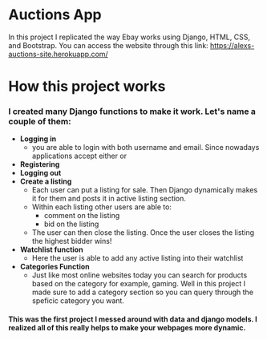 # Auctions App
In this project I replicated the way Ebay works using Django, HTML, CSS, and Bootstrap. You can access the website through this link: https://alexs-auctions-site.herokuapp.com/

# How this project works
### I created many Django functions to make it work. Let's name a couple of them: ###
* **Logging in**
  * you are able to login with both username and email. Since nowadays applications accept either or
* **Registering**
* **Logging out**
* **Create a listing**
  * Each user can put a listing for sale. Then Django dynamically makes it for them and posts it in active listing section.
  * Within each listing other users are able to:
    * comment on the listing
    * bid on the listing
  * The user can then close the listing. Once the user closes the listing the highest bidder wins!
* **Watchlist function**
  * Here the user is able to add any active listing into their watchlist
* **Categories Function**
  * Just like most online websites today you can search for products based on the category for example, gaming. Well in this project I made sure to 
add a category section so you can query through the speficic category you want. 

#### This was the first project I messed around with data and django models. I realized all of this really helps to make your webpages more dynamic. ####
